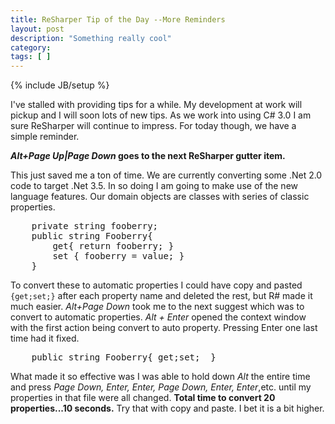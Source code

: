 ```yaml
---
title: ReSharper Tip of the Day --More Reminders
layout: post
description: "Something really cool"
category:
tags: [ ] 
---
```

{% include JB/setup %}



I've stalled with providing tips for a while. My development at work will pickup and I will soon lots of new tips. As we work into using C# 3.0 I am sure ReSharper will continue to impress. For today though, we have a simple reminder.

<strong><em>Alt+Page Up|Page Down</em> goes to the next ReSharper gutter item.</strong>

This just saved me a ton of time. We are currently converting some .Net 2.0 code to target .Net 3.5. In so doing I am going to make use of the new language features. Our domain objects are classes with series of classic properties.

<pre name="code" language="c#">
    private string fooberry;
    public string Fooberry{
        get{ return fooberry; }
        set { fooberry = value; }
    }
</pre>

To convert these to automatic properties I could have copy and pasted <code>{get;set;}</code> after each property name and deleted the rest, but R# made it much easier.<em> Alt+Page Down</em> took me to the next suggest which was to convert to automatic properties.<em> Alt + Enter </em>opened the context window with the first action being convert to auto property. Pressing Enter one last time had it fixed.

<pre name="code" language="c#">
    public string Fooberry{ get;set;  }
</pre>

What made it so effective was I was able to hold down <em>Alt </em>the entire time and press <em>Page Down, Enter, Enter, Page Down, Enter, Enter</em>,etc. until my properties in that file were all changed. <strong>Total time to convert 20 properties...10 seconds.</strong> Try that with copy and paste. I bet it is a bit higher.

